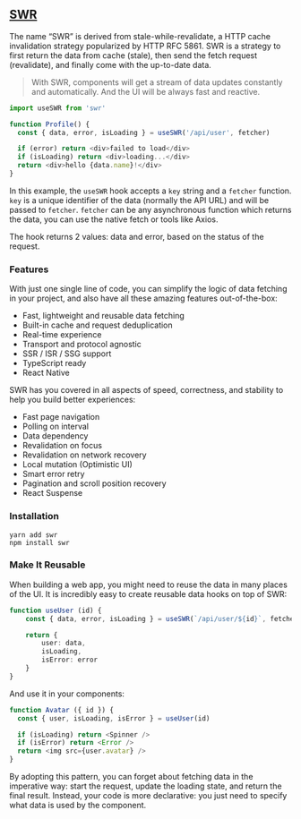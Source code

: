 ## [SWR](https://swr.vercel.app/docs/getting-started)

The name “SWR” is derived from stale-while-revalidate, a HTTP cache invalidation strategy 
popularized by HTTP RFC 5861. SWR is a strategy to first return the data from cache (stale), 
then send the fetch request (revalidate), and finally come with the up-to-date data.

> With SWR, components will get a stream of data updates constantly and automatically.
And the UI will be always fast and reactive.

```typescript jsx
import useSWR from 'swr'

function Profile() {
  const { data, error, isLoading } = useSWR('/api/user', fetcher)

  if (error) return <div>failed to load</div>
  if (isLoading) return <div>loading...</div>
  return <div>hello {data.name}!</div>
}
```

In this example, the `useSWR` hook accepts a `key` string and a `fetcher` function. `key` is a 
unique identifier of the data (normally the API URL) and will be passed to `fetcher`. `fetcher` 
can be any asynchronous function which returns the data, you can use the native fetch or tools 
like Axios.

The hook returns 2 values: data and error, based on the status of the request.

### Features

With just one single line of code, you can simplify the logic of data fetching in your project, 
and also have all these amazing features out-of-the-box:

- Fast, lightweight and reusable data fetching
- Built-in cache and request deduplication
- Real-time experience
- Transport and protocol agnostic
- SSR / ISR / SSG support
- TypeScript ready
- React Native

SWR has you covered in all aspects of speed, correctness, and stability to help you build 
better experiences:

- Fast page navigation
- Polling on interval
- Data dependency
- Revalidation on focus
- Revalidation on network recovery
- Local mutation (Optimistic UI)
- Smart error retry
- Pagination and scroll position recovery
- React Suspense

### Installation

```shell
yarn add swr
npm install swr
```

### Make It Reusable
When building a web app, you might need to reuse the data in many places of the UI. It is 
incredibly easy to create reusable data hooks on top of SWR:

```typescript jsx
function useUser (id) {
    const { data, error, isLoading } = useSWR(`/api/user/${id}`, fetcher)

    return {
        user: data,
        isLoading,
        isError: error
    }
}
```

And use it in your components:

```typescript jsx
function Avatar ({ id }) {
  const { user, isLoading, isError } = useUser(id)

  if (isLoading) return <Spinner />
  if (isError) return <Error />
  return <img src={user.avatar} />
}
```

By adopting this pattern, you can forget about fetching data in the imperative way: start the 
request, update the loading state, and return the final result. Instead, your code is more 
declarative: you just need to specify what data is used by the component.











